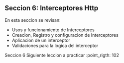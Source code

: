 ## Seccion 6: Interceptores Http 

En esta seccion se revisan:
- Usos y funcionamiento de Interceptores
- Creacion, Registro y configuracion de Interceptores
- Aplicacion de un interceptor
- Validaciones para la logica del interceptor

Seccion 6 Siguiente leccion a practicar :point_rigth: 102